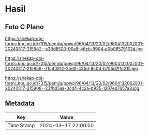 # Hasil

## Foto C Plano

https://sirekap-obj-formc.kpu.go.id/7315/pemilu/ppwp/96/04/13/20/02/9604132002001-20240317-215842--a38d8503-00a8-46cb-8904-e0b08579163d.jpg

https://sirekap-obj-formc.kpu.go.id/7315/pemilu/ppwp/96/04/13/20/02/9604132002001-20240317-215859--71c40812-3bd0-435d-8c04-b755d7f1c215.jpg

https://sirekap-obj-formc.kpu.go.id/7315/pemilu/ppwp/96/04/13/20/02/9604132002001-20240317-215908--23fbd5aa-0cd4-4c2a-b935-1207ed7657a8.jpg


## Metadata

| Key        | Value               |
| ---------- | ------------------- |
| Time Stamp | 2024-03-17 22:00:00 |



